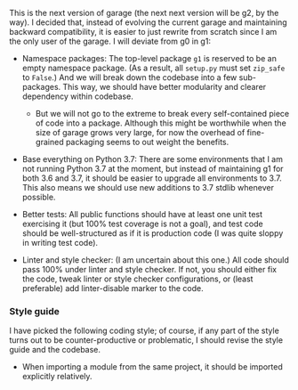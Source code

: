 This is the next version of garage (the next next version will be g2, by
the way).  I decided that, instead of evolving the current garage and
maintaining backward compatibility, it is easier to just rewrite from
scratch since I am the only user of the garage.  I will deviate from g0
in g1:

* Namespace packages: The top-level package `g1` is reserved to be an
  empty namespace package.  (As a result, all `setup.py` must set
  `zip_safe` to `False`.)  And we will break down the codebase into a
  few sub-packages.  This way, we should have better modularity and
  clearer dependency within codebase.

  * But we will not go to the extreme to break every self-contained
    piece of code into a package.  Although this might be worthwhile
    when the size of garage grows very large, for now the overhead of
    fine-grained packaging seems to out weight the benefits.

* Base everything on Python 3.7: There are some environments that I am
  not running Python 3.7 at the moment, but instead of maintaining g1
  for both 3.6 and 3.7, it should be easier to upgrade all environments
  to 3.7.  This also means we should use new additions to 3.7 stdlib
  whenever possible.

* Better tests: All public functions should have at least one unit test
  exercising it (but 100% test coverage is not a goal), and test code
  should be well-structured as if it is production code (I was quite
  sloppy in writing test code).

* Linter and style checker: (I am uncertain about this one.)  All code
  should pass 100% under linter and style checker.  If not, you should
  either fix the code, tweak linter or style checker configurations, or
  (least preferable) add linter-disable marker to the code.


### Style guide

I have picked the following coding style; of course, if any part of the
style turns out to be counter-productive or problematic, I should revise
the style guide and the codebase.

* When importing a module from the same project, it should be imported
  explicitly relatively.

